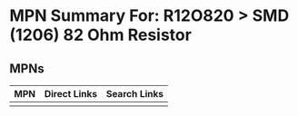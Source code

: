 



# MPN Summary For: R12O820 > SMD (1206) 82 Ohm Resistor

## MPNs
  

|MPN|Direct Links|Search Links|
| :--- | :--- | :--- |
||||
